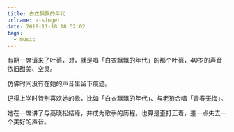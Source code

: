 ```yaml
---
title: 白衣飘飘的年代
urlname: a-singer
date: 2018-11-18 18:52:02
tags:
  - music
---
```




有期一席请来了叶蓓，对，就是唱「白衣飘飘的年代」的那个叶蓓，40岁的声音依旧甜美、空灵。

仿佛时间没有在她的声音里留下痕迹。

记得上学时特别喜欢她的歌，比如「白衣飘飘的年代」、与老狼合唱「青春无悔」。

她在一席讲了与高晓松结缘，并成为歌手的历程。也算是歪打正着，差一点失去一个美好的声音。
